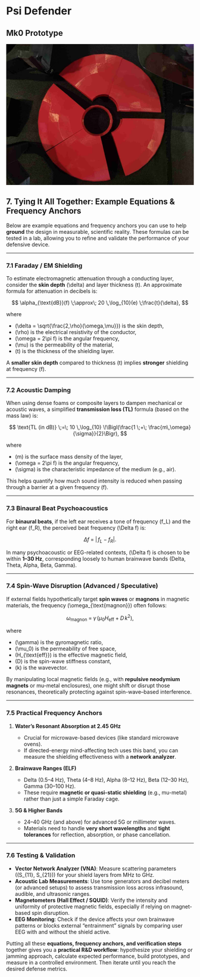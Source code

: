 # Psi Defender

## Mk0 Prototype
![banner_image](IMG_9328_resized.jpeg)

## 7. Tying It All Together: Example Equations & Frequency Anchors

Below are example equations and frequency anchors you can use to help **ground** the design in measurable, scientific reality. These formulas can be tested in a lab, allowing you to refine and validate the performance of your defensive device.

---

### 7.1 Faraday / EM Shielding

To estimate electromagnetic attenuation through a conducting layer, consider the **skin depth** \(\delta\) and layer thickness \(t\). An approximate formula for attenuation in decibels is:

$$
\alpha_{\text{dB}}(f) \;\approx\; 20 \,\log_{10}(e) \;\frac{t}{\delta},
$$

where

- \(\delta = \sqrt{\frac{2\,\rho}{\omega\,\mu}}\) is the skin depth,
- \(\rho\) is the electrical resistivity of the conductor,
- \(\omega = 2\pi f\) is the angular frequency,
- \(\mu\) is the permeability of the material,
- \(t\) is the thickness of the shielding layer.

A **smaller skin depth** compared to thickness \(t\) implies **stronger** shielding at frequency \(f\).

---

### 7.2 Acoustic Damping

When using dense foams or composite layers to dampen mechanical or acoustic waves, a simplified **transmission loss (TL)** formula (based on the mass law) is:

$$
\text{TL (in dB)} \;=\; 10 \,\log_{10} \!\Bigl(\frac{1 \;+\; \frac{m\,\omega}{\sigma}}{2}\Bigr),
$$

where

- \(m\) is the surface mass density of the layer,
- \(\omega = 2\pi f\) is the angular frequency,
- \(\sigma\) is the characteristic impedance of the medium (e.g., air).

This helps quantify how much sound intensity is reduced when passing through a barrier at a given frequency \(f\).

---

### 7.3 Binaural Beat Psychoacoustics

For **binaural beats**, if the left ear receives a tone of frequency \(f_L\) and the right ear \(f_R\), the perceived beat frequency \(\Delta f\) is:

$$
\Delta f \;=\; \bigl|\,f_L \;-\; f_R \bigr|.
$$

In many psychoacoustic or EEG-related contexts, \(\Delta f\) is chosen to be within **1–30 Hz**, corresponding loosely to human brainwave bands (Delta, Theta, Alpha, Beta, Gamma).

---

### 7.4 Spin-Wave Disruption (Advanced / Speculative)

If external fields hypothetically target **spin waves** or **magnons** in magnetic materials, the frequency \(\omega_{\text{magnon}}\) often follows:

$$
\omega_{\text{magnon}} \;=\; \gamma \,\bigl(\mu_0 H_{\text{eff}} \;+\; D\,k^2\bigr),
$$

where

- \(\gamma\) is the gyromagnetic ratio,
- \(\mu_0\) is the permeability of free space,
- \(H_{\text{eff}}\) is the effective magnetic field,
- \(D\) is the spin-wave stiffness constant,
- \(k\) is the wavevector.

By manipulating local magnetic fields (e.g., with **repulsive neodymium magnets** or mu-metal enclosures), one might shift or disrupt those resonances, theoretically protecting against spin-wave–based interference.

---

### 7.5 Practical Frequency Anchors

1. **Water’s Resonant Absorption at 2.45 GHz**  
   - Crucial for microwave-based devices (like standard microwave ovens).  
   - If directed-energy mind-affecting tech uses this band, you can measure the shielding effectiveness with a **network analyzer**.

2. **Brainwave Ranges (ELF)**  
   - Delta (0.5–4 Hz), Theta (4–8 Hz), Alpha (8–12 Hz), Beta (12–30 Hz), Gamma (30–100 Hz).  
   - These require **magnetic or quasi-static shielding** (e.g., mu-metal) rather than just a simple Faraday cage.

3. **5G & Higher Bands**  
   - 24–40 GHz (and above) for advanced 5G or millimeter waves.  
   - Materials need to handle **very short wavelengths** and **tight tolerances** for reflection, absorption, or phase cancellation.

---

### 7.6 Testing & Validation

- **Vector Network Analyzer (VNA)**: Measure scattering parameters \((S_{11}, S_{21})\) for your shield layers from MHz to GHz.  
- **Acoustic Lab Measurements**: Use tone generators and decibel meters (or advanced setups) to assess transmission loss across infrasound, audible, and ultrasonic ranges.  
- **Magnetometers (Hall Effect / SQUID)**: Verify the intensity and uniformity of protective magnetic fields, especially if relying on magnet-based spin disruption.  
- **EEG Monitoring**: Check if the device affects your own brainwave patterns or blocks external “entrainment” signals by comparing user EEG with and without the shield active.

Putting all these **equations, frequency anchors, and verification steps** together gives you a **practical R&D workflow**: hypothesize your shielding or jamming approach, calculate expected performance, build prototypes, and measure in a controlled environment. Then iterate until you reach the desired defense metrics.
